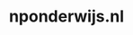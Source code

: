 ---
layout: post
title:  "nponderwijs.nl"
internal_url:  "/data/nponderwijs.nl.html"
categories: dutchgov
---